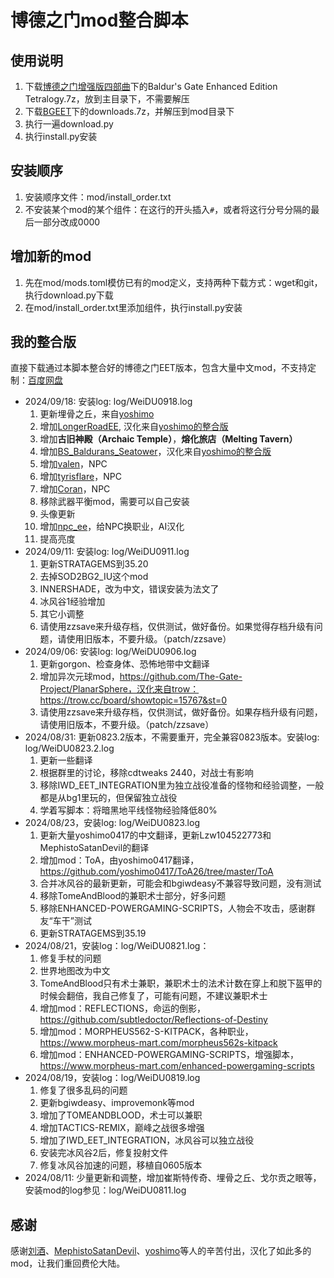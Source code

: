 # 博德之门mod整合脚本

## 使用说明

1. 下载[博德之门增强版四部曲](https://pan.baidu.com/s/1fKn2NvcNV9GfXjtB5pt9xA?pwd=BEET)下的Baldur's Gate Enhanced Edition Tetralogy.7z，放到主目录下，不需要解压
2. 下载[BGEET](https://pan.baidu.com/s/1g1sckBuwaS7rKaK_n8DRGg?pwd=2pkj)下的downloads.7z，并解压到mod目录下
3. 执行一遍download.py
4. 执行install.py安装

## 安装顺序

1. 安装顺序文件：mod/install_order.txt
2. 不安装某个mod的某个组件：在这行的开头插入`#`，或者将这行分号分隔的最后一部分改成0000

## 增加新的mod

1. 先在mod/mods.toml模仿已有的mod定义，支持两种下载方式：wget和git，执行download.py下载
2. 在mod/install_order.txt里添加组件，执行install.py安装

## 我的整合版

直接下载通过本脚本整合好的博德之门EET版本，包含大量中文mod，不支持定制：[百度网盘](https://pan.baidu.com/s/1g1sckBuwaS7rKaK_n8DRGg?pwd=2pkj)
* 2024/09/18: 安装log: log/WeiDU0918.log
  1. 更新埋骨之丘，来自[yoshimo](https://github.com/yoshimo0417)
  2. 增加[LongerRoadEE](https://github.com/InfinityMods/LongerRoadEE), 汉化来自[yoshimo的整合版](https://pan.baidu.com/s/1SUm7pj8mj5NjUXZYenJsFg?pwd=zqkl)
  3. 增加**古旧神殿（Archaic Temple）**，**熔化旅店（Melting Tavern）**
  4. 增加[BS_Baldurans_Seatower](https://github.com/Gibberlings3/BS_Baldurans_Seatower)，汉化来自[yoshimo的整合版](https://pan.baidu.com/s/1SUm7pj8mj5NjUXZYenJsFg?pwd=zqkl)
  5. 增加[valen](https://github.com/yoshimo0417/ValenEE)，NPC
  6. 增加[tyrisflare](https://github.com/Gibberlings3/TyrisFlare)，NPC
  7. 增加[Coran](https://github.com/Pocket-Plane-Group/Coran_for_BGII)，NPC
  8. 移除武器平衡mod，需要可以自己安装
  9. 头像更新
  10. 增加[npc_ee](https://github.com/UnearthedArcana/NPC_EE)，给NPC换职业，AI汉化
  11. 提高亮度
* 2024/09/11: 安装log: log/WeiDU0911.log
  1. 更新STRATAGEMS到35.20
  2. 去掉SOD2BG2_IU这个mod
  3. INNERSHADE，改为中文，错误安装为法文了
  4. 冰风谷1经验增加
  5. 其它小调整
  6. 请使用zzsave来升级存档，仅供测试，做好备份。如果觉得存档升级有问题，请使用旧版本，不要升级。（patch/zzsave）
* 2024/09/06: 安装log: log/WeiDU0906.log
  1. 更新gorgon、检查身体、恐怖地带中文翻译
  2. 增加异次元球mod，https://github.com/The-Gate-Project/PlanarSphere，汉化来自trow：https://trow.cc/board/showtopic=15767&st=0
  3. 请使用zzsave来升级存档，仅供测试，做好备份。如果存档升级有问题，请使用旧版本，不要升级。（patch/zzsave）
* 2024/08/31: 更新0823.2版本，不需要重开，完全兼容0823版本。安装log: log/WeiDU0823.2.log
  1. 更新一些翻译
  2. 根据群里的讨论，移除cdtweaks 2440，对战士有影响
  3. 移除IWD_EET_INTEGRATION里为独立战役准备的怪物和经验调整，一般都是从bg1里玩的，但保留独立战役
  4. 学着写脚本：将暗黑地平线怪物经验降低80%
* 2024/08/23，安装log: log/WeiDU0823.log
  1. 更新大量yoshimo0417的中文翻译，更新Lzw104522773和MephistoSatanDevil的翻译
  2. 增加mod：ToA，由yoshimo0417翻译，https://github.com/yoshimo0417/ToA26/tree/master/ToA
  3. 合并冰风谷的最新更新，可能会和bgiwdeasy不兼容导致问题，没有测试
  4. 移除TomeAndBlood的兼职术士部分，好多问题
  5. 移除ENHANCED-POWERGAMING-SCRIPTS，人物会不攻击，感谢群友“车干”测试
  6. 更新STRATAGEMS到35.19
* 2024/08/21，安装log：log/WeiDU0821.log：
  1. 修复手杖的问题
  2. 世界地图改为中文
  3. TomeAndBlood只有术士兼职，兼职术士的法术计数在穿上和脱下盔甲的时候会翻倍，我自己修复了，可能有问题，不建议兼职术士
  4. 增加mod：REFLECTIONS，命运的倒影，https://github.com/subtledoctor/Reflections-of-Destiny
  5. 增加mod：MORPHEUS562-S-KITPACK，各种职业，https://www.morpheus-mart.com/morpheus562s-kitpack
  6. 增加mod：ENHANCED-POWERGAMING-SCRIPTS，增强脚本，https://www.morpheus-mart.com/enhanced-powergaming-scripts
* 2024/08/19，安装log：log/WeiDU0819.log
  1. 修复了很多乱码的问题
  2. 更新bgiwdeasy、improvemonk等mod
  3. 增加了TOMEANDBLOOD，术士可以兼职
  4. 增加TACTICS-REMIX，巅峰之战很多增强
  5. 增加了IWD_EET_INTEGRATION，冰风谷可以独立战役
  6. 安装完冰风谷2后，修复投射文件
  7. 修复冰风谷加速的问题，移植自0605版本
* 2024/08/11: 少量更新和调整，增加崔斯特传奇、埋骨之丘、戈尔贡之眼等，安装mod的log参见：log/WeiDU0811.log

## 感谢

感谢[刘酒](https://github.com/Lzw104522773)、[MephistoSatanDevil](https://github.com/MephistoSatanDevil)、[yoshimo](https://github.com/yoshimo0417)等人的辛苦付出，汉化了如此多的mod，让我们重回费伦大陆。
